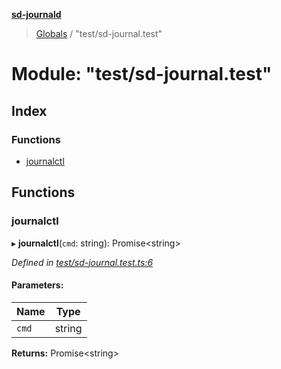 **[sd-journald](../README.md)**

> [Globals](../globals.md) / "test/sd-journal.test"

# Module: "test/sd-journal.test"

## Index

### Functions

* [journalctl](_test_sd_journal_test_.md#journalctl)

## Functions

### journalctl

▸ **journalctl**(`cmd`: string): Promise\<string>

*Defined in [test/sd-journal.test.ts:6](https://github.com/sargun/sd-journald/blob/fd481d4/test/sd-journal.test.ts#L6)*

#### Parameters:

Name | Type |
------ | ------ |
`cmd` | string |

**Returns:** Promise\<string>
